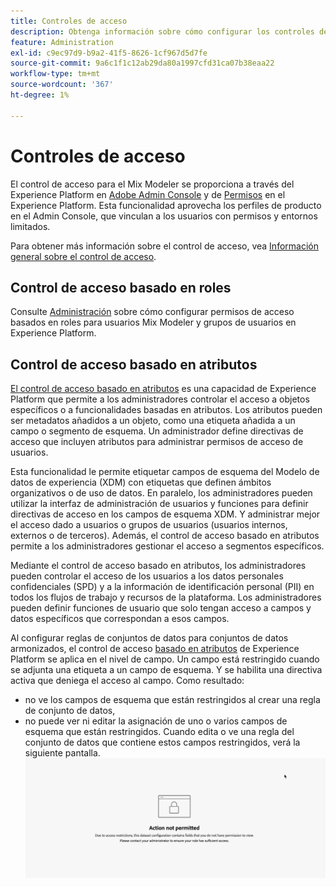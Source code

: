 ```yaml
---
title: Controles de acceso
description: Obtenga información sobre cómo configurar los controles de acceso en Mix Modeler.
feature: Administration
exl-id: c9ec97d9-b9a2-41f5-8626-1cf967d5d7fe
source-git-commit: 9a6c1f1c12ab29da80a1997cfd31ca07b38eaa22
workflow-type: tm+mt
source-wordcount: '367'
ht-degree: 1%

---
```


# Controles de acceso

El control de acceso para el Mix Modeler se proporciona a través del Experience Platform en [Adobe Admin Console](https://adminconsole.adobe.com/) y de [Permisos](https://experienceleague.adobe.com/es/docs/experience-platform/access-control/home#platform-permissions) en el Experience Platform. Esta funcionalidad aprovecha los perfiles de producto en el Admin Console, que vinculan a los usuarios con permisos y entornos limitados.

Para obtener más información sobre el control de acceso, vea [Información general sobre el control de acceso](https://experienceleague.adobe.com/es/docs/experience-platform/access-control/home).

## Control de acceso basado en roles

Consulte [Administración](../main-guide/administration.md) sobre cómo configurar permisos de acceso basados en roles para usuarios Mix Modeler y grupos de usuarios en Experience Platform.

## Control de acceso basado en atributos

[El control de acceso basado en atributos](https://experienceleague.adobe.com/es/docs/experience-platform/access-control/abac/overview) es una capacidad de Experience Platform que permite a los administradores controlar el acceso a objetos específicos o a funcionalidades basadas en atributos. Los atributos pueden ser metadatos añadidos a un objeto, como una etiqueta añadida a un campo o segmento de esquema. Un administrador define directivas de acceso que incluyen atributos para administrar permisos de acceso de usuarios.

Esta funcionalidad le permite etiquetar campos de esquema del Modelo de datos de experiencia (XDM) con etiquetas que definen ámbitos organizativos o de uso de datos. En paralelo, los administradores pueden utilizar la interfaz de administración de usuarios y funciones para definir directivas de acceso en los campos de esquema XDM. Y administrar mejor el acceso dado a usuarios o grupos de usuarios (usuarios internos, externos o de terceros). Además, el control de acceso basado en atributos permite a los administradores gestionar el acceso a segmentos específicos.

Mediante el control de acceso basado en atributos, los administradores pueden controlar el acceso de los usuarios a los datos personales confidenciales (SPD) y a la información de identificación personal (PII) en todos los flujos de trabajo y recursos de la plataforma. Los administradores pueden definir funciones de usuario que solo tengan acceso a campos y datos específicos que correspondan a esos campos.

Al configurar reglas de conjuntos de datos para conjuntos de datos armonizados, el control de acceso [basado en atributos](https://experienceleague.adobe.com/es/docs/experience-platform/access-control/abac/overview) de Experience Platform se aplica en el nivel de campo. Un campo está restringido cuando se adjunta una etiqueta a un campo de esquema. Y se habilita una directiva activa que deniega el acceso al campo. Como resultado:

* no ve los campos de esquema que están restringidos al crear una regla de conjunto de datos,
* no puede ver ni editar la asignación de uno o varios campos de esquema que están restringidos. Cuando edita o ve una regla del conjunto de datos que contiene estos campos restringidos, verá la siguiente pantalla.
  ![Acción no permitida](/help/assets/action-not-permitted.png)
